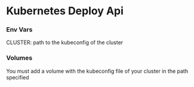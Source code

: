 # Kubernetes Deploy Api

### Env Vars
CLUSTER: path to the kubeconfig of the cluster

### Volumes
You must add a volume with the kubeconfig file of your cluster in the path specified
